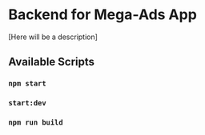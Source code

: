 # Backend for Mega-Ads App

[Here will be a description]

## Available Scripts


### `npm start`


### `start:dev`



### `npm run build`
